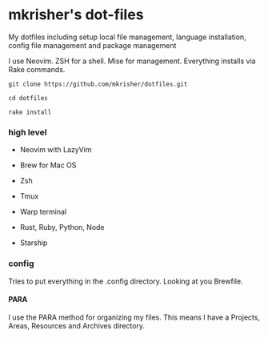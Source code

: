 # mkrisher's dot-files

My dotfiles including setup local file management, language installation, config file management and package management

I use Neovim. ZSH for a shell. Mise for management. Everything installs via Rake commands.

```
git clone https://github.com/mkrisher/dotfiles.git

cd dotfiles

rake install
```

### high level

- Neovim with LazyVim

- Brew for Mac OS

- Zsh

- Tmux

- Warp terminal

- Rust, Ruby, Python, Node

- Starship

### config

Tries to put everything in the .config directory. Looking at you Brewfile.

#### PARA

I use the PARA method for organizing my files. This means I have a Projects, Areas, Resources and Archives directory.
